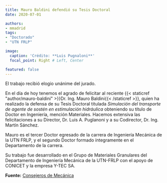 ```yaml
---
title: Mauro Baldini defendió su Tesis Doctoral
date: 2020-07-01

authors:
- mmadrid
tags:
- "Doctorado"
- "UTN FRLP"

image:
  caption: 'Crédito: **Luis Pugnaloni**'
  focal_point: Right # Left, Center

featured: false
---
```


El trabajo recibió elogio unánime del jurado.

<!--more-->

En el día de hoy tenemos el agrado de felicitar al reciente
{{< staticref "author/mauro-baldini" >}}Dr. Ing. Mauro Baldini{{< /staticref >}},
quien ha realizado la defensa de su Tesis Doctoral titulada *Simulación del transporte
de agente de sostén en estimulación hidráulica* obteniendo su título de Doctor en
Ingeniería, mención Materiales. Hacemos extensiva las felicitaciones a su Director, Dr.
Luis A. Puglanoni y a su Codirector, Dr. Ing. Martín Sánchez.<br>

Mauro es el tercer Doctor egresado de la carrera de Ingeniería Mecánica de la UTN FRLP, y el
segundo Doctor formado íntegramente en el Departamento de la carrera.

Su trabajo fue desarrollado en el Grupo de Materiales Granulares del Departamento de
Ingeniería Mecánica de la UTN-FRLP con el apoyo de CONICET y la empresa Y-TEC SA.

**Fuente:** [Consejeros de Mecánica](https://www.instagram.com/p/CCHCRwtHIrP/?utm_source=ig_web_copy_link)

